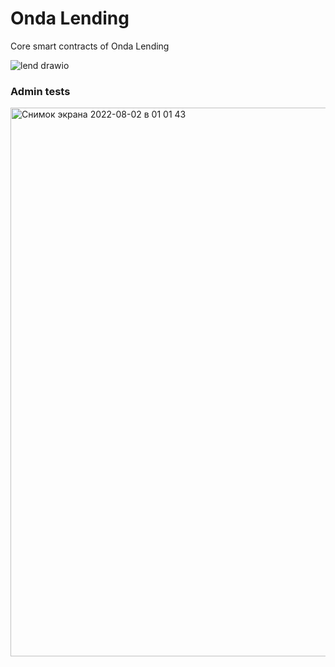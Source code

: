 # Onda Lending
Core smart contracts of Onda Lending


![lend drawio](https://user-images.githubusercontent.com/86096361/182097846-3dcb84a2-4f45-4297-a260-dd6b2e27b7e0.svg)


### Admin tests
<img width="878" alt="Снимок экрана 2022-08-02 в 01 01 43" src="https://user-images.githubusercontent.com/86096361/182234691-f70f0e50-13f0-4c67-8045-b386cbe09482.png">
